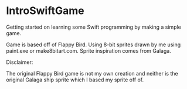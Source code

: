 # IntroSwiftGame

Getting started on learning some Swift programming by making a simple game. 

Game is based off of Flappy Bird. Using 8-bit sprites drawn by me using paint.exe or make8bitart.com. Sprite inspiration comes from Galaga.

Disclaimer: 

The original Flappy Bird game is not my own creation and neither is the original Galaga ship sprite which I based my sprite off of.
